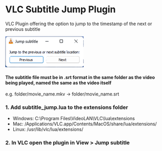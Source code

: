 # VLC Subtitle Jump Plugin
VLC Plugin offering the option to jump to the timestamp of the next or previous subtitle

<p float="left">
<img src="https://github.com/fireinureeyes/vlc-subtitle-jump/blob/main/vlc-plugin-screenshot.png?raw=true">
</p>

#### The subtitle file must be in .srt format in the same folder as the video being played, named the same as the video itself
e.g. folder/movie_name.mkv -> folder/movie_name.srt

### 1. Add subtitle_jump.lua to the extensions folder
- Windows: C:\Program Files\VideoLAN\VLC\lua\extensions
- Mac: /Applications/VLC.app/Contents/MacOS/share/lua/extensions/
- Linux: /usr/lib/vlc/lua/extensions/

### 2. In VLC open the plugin in View > Jump subtitle
